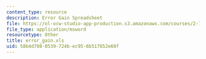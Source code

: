 ```yaml
---
content_type: resource
description: Error Gain Spreadsheet
file: https://ol-ocw-studio-app-production.s3.amazonaws.com/courses/2-75-precision-machine-design-fall-2001/58b4d7080539724bec956b517652e60f_error_gain.xls
file_type: application/msword
resourcetype: Other
title: error_gain.xls
uid: 58b4d708-0539-724b-ec95-6b517652e60f
---
```

